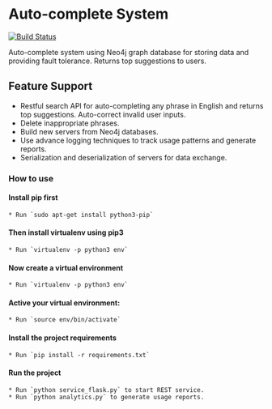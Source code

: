# Auto-complete System
[![Build Status](https://travis-ci.org/weihesdlegend/Auto-complete-System.svg?branch=master)](https://travis-ci.org/weihesdlegend/Auto-complete-System)

Auto-complete system using Neo4j graph database for storing data and providing fault tolerance. Returns top suggestions to users.

## **Feature Support**
* Restful search API for auto-completing any phrase in English and returns top suggestions. Auto-correct invalid user inputs.
* Delete inappropriate phrases.
* Build new servers from Neo4j databases.
* Use advance logging techniques to track usage patterns and generate reports.
* Serialization and deserialization of servers for data exchange.

### How to use

#### Install pip first
	* Run `sudo apt-get install python3-pip`

#### Then install virtualenv using pip3
	* Run `virtualenv -p python3 env`

#### Now create a virtual environment
	* Run `virtualenv -p python3 env`

#### Active your virtual environment:
	* Run `source env/bin/activate`

#### Install the project requirements
	* Run `pip install -r requirements.txt`

#### Run the project
	* Run `python service_flask.py` to start REST service.
	* Run `python analytics.py` to generate usage reports.